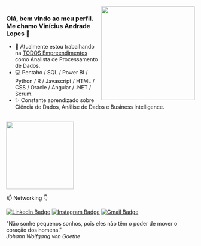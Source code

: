 

<img align="right" src="https://viniciusanl.github.io/icones/Logo%20Vinicius%2025-11-2018.png" width="250"/>


### Olá, bem vindo ao meu perfil. Me chamo Vinícius Andrade Lopes 👋

- 🚀 Atualmente estou trabalhando na [TODOS Empreendimentos](https://cartaodetodos.com.br/) como Analista de Processamento de Dados.
- 💻 Pentaho / SQL / Power BI / Python / R / Javascript / HTML / CSS / Oracle / Angular / .NET / Scrum. 
- ✨ Constante aprendizado sobre Ciência de Dados, Análise de Dados e Business Intelligence.
<br></br>

<!-- - 👨🏽‍💻 Linguagens de programação mais utilizadas: -->
<img height="180em" src="https://github-readme-stats.vercel.app/api/top-langs/?username=viniciusanl&layout=compact&langs_count=16&theme=calm "/>

📫  Networking 👇

[![Linkedin Badge](https://img.shields.io/badge/LinkedIn-0077B5?style=for-the-badge&logo=linkedin&logoColor=white)](https://www.linkedin.com/in/vinicius-andrade-lopes/)
[![Instagram Badge](https://img.shields.io/badge/Instagram-E4405F?style=for-the-badge&logo=instagram&logoColor=white)](https://www.instagram.com/vinicius_anl/)
[![Gmail Badge](https://img.shields.io/badge/vinicius.andlopes@gmail.com-D14836?style=for-the-badge&logo=gmail&logoColor=white)](mailto:vinicius.andlopes@gmail.com)

<div>
  <div class="row">
    "Não sonhe pequenos sonhos, pois eles não têm o poder de mover o coração dos homens."
  </div>
  <div class="row">
    <i>Johann Wolfgang von Goethe</i>
  </div>
</div>
